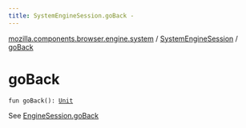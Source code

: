 ```yaml
---
title: SystemEngineSession.goBack - 
---
```


[mozilla.components.browser.engine.system](../index.html) / [SystemEngineSession](index.html) / [goBack](./go-back.html)

# goBack

`fun goBack(): `[`Unit`](https://kotlinlang.org/api/latest/jvm/stdlib/kotlin/-unit/index.html)

See [EngineSession.goBack](#)

